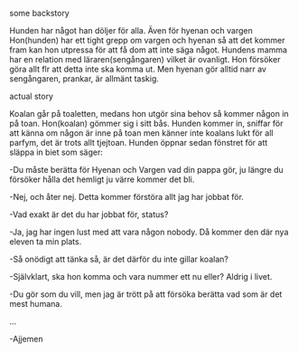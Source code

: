 some backstory

Hunden har något han döljer för alla.
Även för hyenan och vargen
Hon(hunden) har ett tight grepp om vargen och hyenan så att det kommer fram kan hon utpressa för att få dom att inte säga något.
Hundens mamma har en relation med läraren(sengångaren) vilket är ovanligt.
Hon försöker göra allt flr att detta inte ska komma ut.
Men hyenan gör alltid narr av sengångaren, prankar, är allmänt taskig.

actual story

Koalan går på toaletten, medans hon utgör sina behov så kommer någon in på toan.
Hon(koalan) gömmer sig i sitt bås.
Hunden kommer in, sniffar för att känna om någon är inne på toan men känner inte koalans lukt för all parfym, det är trots allt tjejtoan.
Hunden öppnar sedan fönstret för att släppa in biet som säger:

-Du måste berätta för Hyenan och Vargen vad din pappa gör, ju längre du försöker hålla det hemligt ju värre kommer det bli.

-Nej, och åter nej. Detta kommer förstöra allt jag har jobbat för.

-Vad exakt är det du har jobbat för, status?

-Ja, jag har ingen lust med att vara någon nobody. Då kommer den där nya eleven ta min plats.

-Så onödigt att tänka så, är det därför du inte gillar koalan?

-Självklart, ska hon komma och vara nummer ett nu eller? Aldrig i livet.

-Du gör som du vill, men jag är trött på att försöka berätta vad som är det mest humana.

...

-Ajjemen

